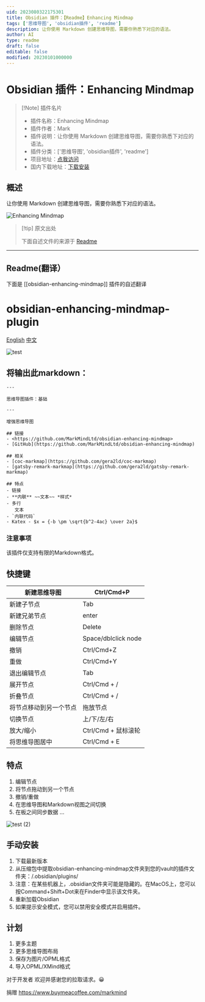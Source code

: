 ```yaml
---
uid: 2023080322175301
title: Obsidian 插件：【Readme】Enhancing Mindmap
tags: ['思维导图', 'obsidian插件', 'readme']
description: 让你使用 Markdown 创建思维导图，需要你熟悉下对应的语法。
author: AI
type: readme
draft: false
editable: false
modified: 20230101000000
---
```


# Obsidian 插件：Enhancing Mindmap

> [!Note] 插件名片
> - 插件名称：Enhancing Mindmap
> - 插件作者：Mark
> - 插件说明：让你使用 Markdown 创建思维导图，需要你熟悉下对应的语法。
> - 插件分类：['思维导图', 'obsidian插件', 'readme']
> - 项目地址：[点我访问](https://github.com/MarkMindCkm/obsidian-enhancing-mindmap)
> - 国内下载地址：[下载安装](https://pkmer.cn/products/plugin/pluginMarket/?obsidian-enhancing-mindmap)

## 概述

让你使用 Markdown 创建思维导图，需要你熟悉下对应的语法。

![Enhancing Mindmap](https://cdn.pkmer.cn/covers/obsidian-enhancing-mindmap.png!pkmer)

> [!tip] 原文出处
> 
>下面自述文件的来源于 [Readme](https://ghproxy.net/https://raw.githubusercontent.com/MarkMindCkm/obsidian-enhancing-mindmap/main/README.md)
> 

---

## Readme(翻译）

下面是 [[obsidian-enhancing-mindmap]] 插件的自述翻译


# obsidian-enhancing-mindmap-plugin
[English](https://github.com/MarkMindCkm/obsidian-enhancing-mindmap) [中文](https://github.com/MarkMindCkm/obsidian-enhancing-mindmap/blob/main/Readme-zh.md)

![test](https://user-images.githubusercontent.com/18719494/124454742-63ec8580-ddbb-11eb-8da0-7cd44f38a225.gif)

## 将输出此markdown：

```
---

思维导图插件：基础

---

增强思维导图

## 链接
- <https://github.com/MarkMindLtd/obsidian-enhancing-mindmap>
- [GitHub](https://github.com/MarkMindLtd/obsidian-enhancing-mindmap)

## 相关
- [coc-markmap](https://github.com/gera2ld/coc-markmap)
- [gatsby-remark-markmap](https://github.com/gera2ld/gatsby-remark-markmap)

## 特点
- 链接
- **内联** ~~文本~~ *样式*
- 多行
   文本
- `内联代码`
- Katex - $x = {-b \pm \sqrt{b^2-4ac} \over 2a}$
```

### 注意事项

该插件仅支持有限的Markdown格式。

## 快捷键

| 新建思维导图              | Ctrl/Cmd+P       |
| ------------------------- | ---------------- |
| 新建子节点            | Tab              |
| 新建兄弟节点          | enter            |
| 删除节点               | Delete           |
| 编辑节点                 | Space/dblclick node|
| 撤销                      | Ctrl/Cmd+Z       |
| 重做                      | Ctrl/Cmd+Y       |
| 退出编辑节点            | Tab              |
| 展开节点               | Ctrl/Cmd + /     |
| 折叠节点             | Ctrl/Cmd + /     |
| 将节点移动到另一个节点  | 拖放节点 |
| 切换节点                 | 上/下/左/右 |
| 放大/缩小              | Ctrl/Cmd + 鼠标滚轮|
| 将思维导图居中          | Ctrl/Cmd + E |

## 特点

1. 编辑节点
2. 将节点拖动到另一个节点
3. 撤销/重做
4. 在思维导图和Markdown视图之间切换
5. 在板之间同步数据
...

![test (2)](https://user-images.githubusercontent.com/18719494/124458786-fd1d9b00-ddbf-11eb-8dbc-eeefb5b7abf5.gif)

## 手动安装
1. 下载最新版本
2. 从压缩包中提取obsidian-enhancing-mindmap文件夹到您的vault的插件文件夹：<vault>/.obsidian/plugins/
3. 注意：在某些机器上，.obsidian文件夹可能是隐藏的。在MacOS上，您可以按Command+Shift+Dot来在Finder中显示该文件夹。
4. 重新加载Obsidian
5. 如果提示安全模式，您可以禁用安全模式并启用插件。

## 计划
1. 更多主题
2. 更多思维导图布局
3. 保存为图片/OPML格式
4. 导入OPML/XMind格式

对于开发者
欢迎并感谢您的拉取请求。😀

捐赠
https://www.buymeacoffee.com/markmind




